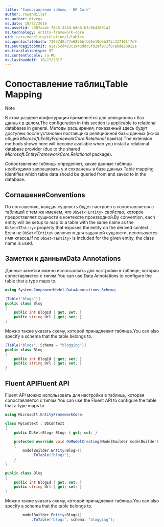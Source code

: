 ```yaml
---
title: "Сопоставление таблиц - EF Core"
author: rowanmiller
ms.author: divega
ms.date: 10/27/2016
ms.assetid: c807aa4c-7845-443d-b8d0-bfc9b42691a3
ms.technology: entity-framework-core
uid: core/modeling/relational/tables
ms.openlocfilehash: 73957d9c77e6856bfb65e10e6b373c337101f7d9
ms.sourcegitcommit: 01a75cd483c1943ddd6f82af971f07abde20912e
ms.translationtype: MT
ms.contentlocale: ru-RU
ms.lasthandoff: 10/27/2017
---
```

# <a name="table-mapping"></a><span data-ttu-id="7a8e9-102">Сопоставление таблиц</span><span class="sxs-lookup"><span data-stu-id="7a8e9-102">Table Mapping</span></span>

> [!NOTE]  
> <span data-ttu-id="7a8e9-103">В этом разделе конфигурации применяется для реляционных баз данных в целом.</span><span class="sxs-lookup"><span data-stu-id="7a8e9-103">The configuration in this section is applicable to relational databases in general.</span></span> <span data-ttu-id="7a8e9-104">Методы расширения, показанный здесь будут доступны после установки поставщика реляционной базы данных (из-за общей *Microsoft.EntityFrameworkCore.Relational* пакета).</span><span class="sxs-lookup"><span data-stu-id="7a8e9-104">The extension methods shown here will become available when you install a relational database provider (due to the shared *Microsoft.EntityFrameworkCore.Relational* package).</span></span>

<span data-ttu-id="7a8e9-105">Сопоставление таблицы определяет, какие данные таблицы необходимо запрашивать у и сохранены в базе данных.</span><span class="sxs-lookup"><span data-stu-id="7a8e9-105">Table mapping identifies which table data should be queried from and saved to in the database.</span></span>

## <a name="conventions"></a><span data-ttu-id="7a8e9-106">Соглашения</span><span class="sxs-lookup"><span data-stu-id="7a8e9-106">Conventions</span></span>

<span data-ttu-id="7a8e9-107">По соглашению, каждая сущность будет настроен в сопоставляется с таблицей с тем же именем, что `DbSet<TEntity>` свойство, которое предоставляет сущности в контексте производной.</span><span class="sxs-lookup"><span data-stu-id="7a8e9-107">By convention, each entity will be setup to map to a table with the same name as the `DbSet<TEntity>` property that exposes the entity on the derived context.</span></span> <span data-ttu-id="7a8e9-108">Если не `DbSet<TEntity>` включено для заданной сущности, используется имя класса.</span><span class="sxs-lookup"><span data-stu-id="7a8e9-108">If no `DbSet<TEntity>` is included for the given entity, the class name is used.</span></span>

## <a name="data-annotations"></a><span data-ttu-id="7a8e9-109">Заметки к данным</span><span class="sxs-lookup"><span data-stu-id="7a8e9-109">Data Annotations</span></span>

<span data-ttu-id="7a8e9-110">Данные заметки можно использовать для настройки в таблице, которая сопоставляется с типом.</span><span class="sxs-lookup"><span data-stu-id="7a8e9-110">You can use Data Annotations to configure the table that a type maps to.</span></span>

``` csharp
using System.ComponentModel.DataAnnotations.Schema;
```
``` csharp
[Table("blogs")]
public class Blog
{
    public int BlogId { get; set; }
    public string Url { get; set; }
}
```

<span data-ttu-id="7a8e9-111">Можно также указать схему, которой принадлежит таблица.</span><span class="sxs-lookup"><span data-stu-id="7a8e9-111">You can also specify a schema that the table belongs to.</span></span>

``` csharp
[Table("blogs", Schema = "blogging")]
public class Blog
{
    public int BlogId { get; set; }
    public string Url { get; set; }
}
```

## <a name="fluent-api"></a><span data-ttu-id="7a8e9-112">Fluent API</span><span class="sxs-lookup"><span data-stu-id="7a8e9-112">Fluent API</span></span>

<span data-ttu-id="7a8e9-113">Fluent API можно использовать для настройки в таблице, которая сопоставляется с типом.</span><span class="sxs-lookup"><span data-stu-id="7a8e9-113">You can use the Fluent API to configure the table that a type maps to.</span></span>

``` csharp
using Microsoft.EntityFrameworkCore;
```
``` csharp
class MyContext : DbContext
{
    public DbSet<Blog> Blogs { get; set; }

    protected override void OnModelCreating(ModelBuilder modelBuilder)
    {
        modelBuilder.Entity<Blog>()
            .ToTable("blogs");
    }
}

public class Blog
{
    public int BlogId { get; set; }
    public string Url { get; set; }
}
```

<span data-ttu-id="7a8e9-114">Можно также указать схему, которой принадлежит таблица.</span><span class="sxs-lookup"><span data-stu-id="7a8e9-114">You can also specify a schema that the table belongs to.</span></span>

<!-- [!code-csharp[Main](samples/core/relational/Modeling/FluentAPI/Samples/Relational/TableAndSchema.cs?highlight=2)] -->
``` csharp
        modelBuilder.Entity<Blog>()
            .ToTable("blogs", schema: "blogging");
```
